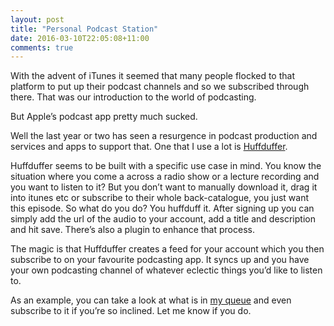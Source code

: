 ```yaml
---
layout: post
title: "Personal Podcast Station"
date: 2016-03-10T22:05:08+11:00
comments: true
---
```

With the advent of iTunes it seemed that many people flocked to that platform
to put up their podcast channels and so we subscribed through there. That was our
introduction to the world of podcasting.

But Apple’s podcast app pretty much sucked.

Well the last year or two has seen a resurgence in podcast production and services
and apps to support that. One that I use a lot is [Huffduffer](https://huffduffer.com).

Huffduffer seems to be built with a specific use case in mind. You know the situation
where you come a across a radio show or a lecture recording and you want to listen
to it? But you don’t want to manually download it, drag it into itunes etc or subscribe
to their whole back-catalogue, you just want this episode. So what do you do? You
huffduff it. After signing up you can simply add the url of the audio to your
account, add a title and description and hit save. There’s also a plugin to enhance 
that process.

The magic is that Huffduffer creates a feed for your account which you then subscribe
to on your favourite podcasting app. It syncs up and you have your own podcasting
channel of whatever eclectic things you’d like to listen to.

As an example, you can take a look at what is in [my queue](https://huffduffer.com/redmeades)
and even subscribe to it if you’re so inclined. Let me know if you do.
